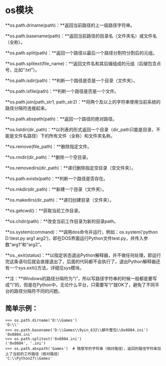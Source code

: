 # os模块

**os.path.driname\(path\)：**返回当前路径的上一级路径字符串。

**os.path.basename\(path\)：**返回当前路径的目录名（文件夹名）或文件名（全称）。

**os.path.split\(path\)：**返回一个路径以最后一个路径分割符分割后的元组。

**os.path.splitext\(file\_name\)：**返回文件名和其后缀组成的元组（后缀包含点号，比如“.txt”）。

**os.path.isdir\(path\)：**判断一个路径是否是一个目录（文件夹）。

**os.path.isfile\(path\)：**判断一个路径是否是一个文件。

**os.path.join\(path\_str1, path\_str2\)：**将两个及以上的字符串使用当前系统的路径分隔符连接起来。

**os.path.abspath\(path\)：**返回一个路径的绝对路径。

**os.listdir\(dir\_path\)：**以列表的形式返回一个目录（dir\_path只能是目录，不能是文件名路径）下的所有文件（全称）和文件夹名称。

**os.remove\(file\_path\)：**删除指定文件。

**os.rmdir\(dir\_path\)：**删除一个空目录。

**os.removedirs\(dir\_path\)：**递归删除指定空目录（空文件夹）。

**os.path.exists\(path\)：**判断一个路径是否存在。

**os.mkdir\(dir\_path\)：**新建一个目录（文件夹）。

**os.makedirs\(dir\_path\)：**递归创建目录（文件夹）。

**os.getcwd\(\)：**获取当前工作目录。

**os.chdir\(path\)：**改变当前工作目录为新的目录path。

**os.system\(command\)：**调用dos命令并运行，例如：os.system\('python D:\test.py arg1 arg2'\)，即在DOS界面运行Python文件test.py，并传入参数“arg1”和“arg2”。

**os.\_exit\(status\)：**以指定状态退出Python解释器，并不做任何处理，即运行完这条语句后就会直接退出了，后面的代码都不会执行了。退出Python解释器还有一个sys.exit\(\)方法，详细见sys模块。

**注：**Windows的路径分隔符为“\”，所以写路径字符串的时候一般都是要写成“\”的，但是在Python中，无论什么平台，只需要写“/”就OK了，避免了不同平台的路径分隔符不同的问题。

## 简单示例：

```text
>>> os.path.dirname('D:\\Games')
'D:\\'
>>> os.path.basename('D:\\Games\\9yin_632\\蜗牛整包\\0x0804.ini')
'0x0804.ini'
>>> os.path.splitext('0x0804.ini')
('0x0804', '.ini')
>>> os.path.abspath('Games')  # 随意写的字符串（相对路径），返回的路径字符串加上了当前的工作路径（绝对路径）
'C:\\Python27\\Games'
```

